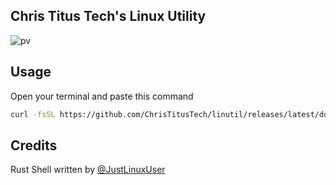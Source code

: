 ## Chris Titus Tech's Linux Utility
![pv](https://i.imgur.com/quoAwXf.png)
## Usage
Open your terminal and paste this command
```bash
curl -fsSL https://github.com/ChrisTitusTech/linutil/releases/latest/download/linutil | sh
```
## Credits
Rust Shell written by [@JustLinuxUser](https://github.com/JustLinuxUser)
